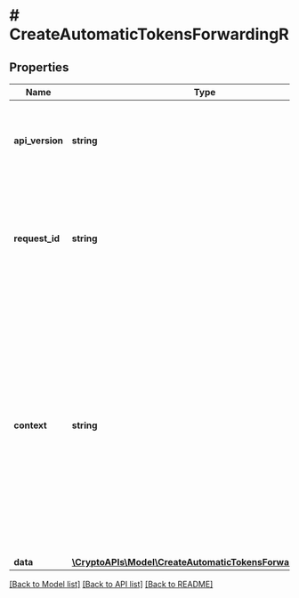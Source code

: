 # # CreateAutomaticTokensForwardingR

## Properties

Name | Type | Description | Notes
------------ | ------------- | ------------- | -------------
**api_version** | **string** | Specifies the version of the API that incorporates this endpoint. |
**request_id** | **string** | Defines the ID of the request. The &#x60;requestId&#x60; is generated by Crypto APIs and it&#39;s unique for every request. |
**context** | **string** | In batch situations the user can use the context to correlate responses with requests. This property is present regardless of whether the response was successful or returned as an error. &#x60;context&#x60; is specified by the user. | [optional]
**data** | [**\CryptoAPIs\Model\CreateAutomaticTokensForwardingRData**](CreateAutomaticTokensForwardingRData.md) |  |

[[Back to Model list]](../../README.md#models) [[Back to API list]](../../README.md#endpoints) [[Back to README]](../../README.md)
